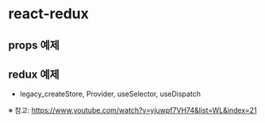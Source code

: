 # react-redux
## props 예제
## redux 예제
+ legacy_createStore, Provider, useSelector, useDispatch

※ 참고: https://www.youtube.com/watch?v=yjuwpf7VH74&list=WL&index=21
